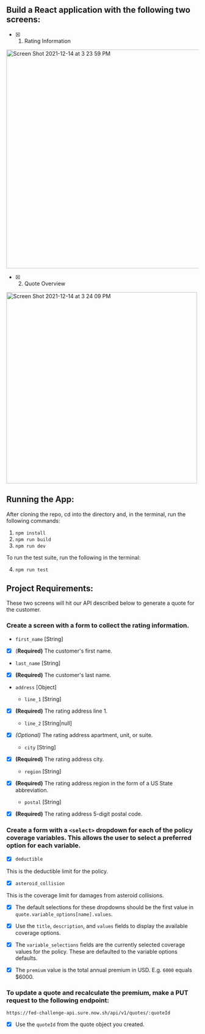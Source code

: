 ## Build a React application with the following two screens:

- [x] 1. Rating Information
<img height="572" alt="Screen Shot 2021-12-14 at 3 23 59 PM" src="https://user-images.githubusercontent.com/68345201/146083015-3fb68ea6-0b15-4700-81db-230fd37f802f.png">

- [x] 2. Quote Overview
<img width="500" alt="Screen Shot 2021-12-14 at 3 24 09 PM" src="https://user-images.githubusercontent.com/68345201/146082992-2873bb0b-dc15-4901-9716-c0e24eb98260.png">


## Running the App:

After cloning the repo, cd into the directory and, in the terminal, run the following commands:

1. `npm install`
2. `npm run build`
3. `npm run dev`

To run the test suite, run the following in the terminal:

4. `npm run test`

## Project Requirements:

These two screens will hit our API described below to generate a quote for the customer.

### Create a screen with a form to collect the rating information.

- `first_name` [String]

- [x] (**Required)** The customer's first name.

- `last_name` [String]

- [x] **(Required)** The customer's last name.

- `address` [Object]

  - `line_1` [String]

- [x] **(Required)** The rating address line 1.

  - `line_2` [String|null]

- [x] _(Optional)_ The rating address apartment, unit, or suite.

  - `city` [String]

- [x] **(Required)** The rating address city.

  - `region` [String]

- [x] **(Required)** The rating address region in the form of a US State abbreviation.

  - `postal` [String]

- [x] **(Required)** The rating address 5-digit postal code.

### Create a form with a `<select>` dropdown for each of the policy coverage variables. This allows the user to select a preferred option for each variable.

- [x] `deductible`

This is the deductible limit for the policy.

- [x] `asteroid_collision`

This is the coverage limit for damages from asteroid collisions.

- [x] The default selections for these dropdowns should be the first value in `quote.variable_options[name].values`.

- [x] Use the `title`, `description`, and `values` fields to display the available coverage options.

- [x] The `variable_selections` fields are the currently selected coverage values for the policy. These are defaulted to the variable options defaults.

- [x] The `premium` value is the total annual premium in USD. E.g. `6000` equals $6000.

### To update a quote and recalculate the premium, make a PUT request to the following endpoint:

`https://fed-challenge-api.sure.now.sh/api/v1/quotes/:quoteId`

- [x] Use the `quoteId` from the quote object you created.
